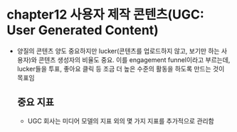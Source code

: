 # chapter12 사용자 제작 콘텐츠(UGC: User Generated Content)

- 양질의 콘텐츠 양도 중요하지만 lucker(콘텐츠를 업로드하지 않고, 보기만 하는 사용자)와 콘텐츠 생성자의 비율도 중요. 이를 engagement funnel이라고 부르는데, lucker들을 투표, 좋아요 클릭 등 조금 더 높은 수준의 활동을 하도록 만드는 것이 목표임

  ## 중요 지표

  - UGC 회사는 미디어 모델의 지표 외의 몇 가지 지표를 추가적으로 관리함
